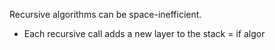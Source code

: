 Recursive algorithms can be space-inefficient.
- Each recursive call adds a new layer to the stack = if algor